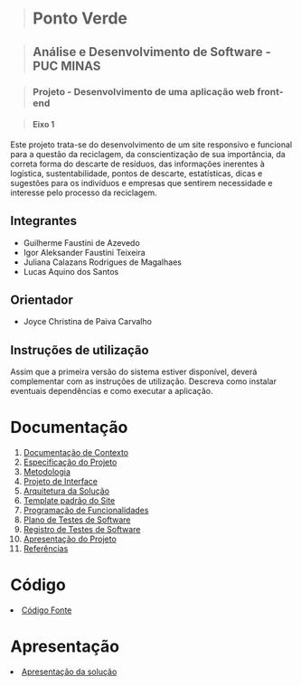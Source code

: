 ># Ponto Verde

>## Análise e Desenvolvimento de Software - PUC MINAS

>### Projeto - Desenvolvimento de uma aplicação web front-end

>#### Eixo 1

Este projeto trata-se do desenvolvimento de um site responsivo e funcional para a questão da reciclagem, da conscientização de sua importância, da correta forma do descarte de resíduos, das informações inerentes à logística, sustentabilidade, pontos de descarte, estatísticas, dicas e sugestões para os indivíduos e empresas que sentirem necessidade e interesse pelo processo da reciclagem. 

## Integrantes

* Guilherme Faustini de Azevedo
* Igor Aleksander Faustini Teixeira
* Juliana Calazans Rodrigues de Magalhaes
* Lucas Aquino dos Santos

## Orientador

* Joyce Christina de Paiva Carvalho

## Instruções de utilização

Assim que a primeira versão do sistema estiver disponível, deverá complementar com as instruções de utilização. Descreva como instalar eventuais dependências e como executar a aplicação.

# Documentação

<ol>
<li><a href="docs/01-Documentação de Contexto.md"> Documentação de Contexto</a></li>
<li><a href="docs/02-Especificação do Projeto.md"> Especificação do Projeto</a></li>
<li><a href="docs/03-Metodologia.md"> Metodologia</a></li>
<li><a href="docs/04-Projeto de Interface.md"> Projeto de Interface</a></li>
<li><a href="docs/05-Arquitetura da Solução.md"> Arquitetura da Solução</a></li>
<li><a href="docs/06-Template padrão do Site.md"> Template padrão do Site</a></li>
<li><a href="docs/07-Programação de Funcionalidades.md"> Programação de Funcionalidades</a></li>
<li><a href="docs/08-Plano de Testes de Software.md"> Plano de Testes de Software</a></li>
<li><a href="docs/09-Registro de Testes de Software.md"> Registro de Testes de Software</a></li>
<li><a href="docs/10-Apresentação do Projeto.md"> Apresentação do Projeto</a></li>
<li><a href="docs/11-Referências.md"> Referências</a></li>
</ol>

# Código

<li><a href="src/README.md"> Código Fonte</a></li>

# Apresentação

<li><a href="presentation/README.md"> Apresentação da solução</a></li>
